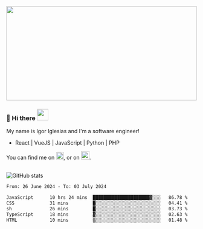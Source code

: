 <img src="https://c.tenor.com/KjVxfRrrncUAAAAd/matrix.gif" width="100%" height="250px">

### 🔭 Hi there <img src="https://raw.githubusercontent.com/MartinHeinz/MartinHeinz/master/wave.gif" width="30px">


My name is Igor Iglesias and I'm a software engineer!
<br>

<ul>
  <li> React | VueJS | JavaScript | Python | PHP </li>
</ul>
You can find me on <a href="https://twitter.com/IgorIglesias5"><img src="https://i.imgur.com/JLLlB5S.png" width="20px"></a>, or on <a href="https://www.linkedin.com/in/igor-iglesias-62478428/"><img src="https://i.imgur.com/PXyIkWx.png" width="22px"></a>.

<br>
<br>

![GitHub stats](https://github-readme-stats.vercel.app/api?username=igoiglesias&show_icons=true&count_private=true&theme=chartreuse-dark&hide_title=true)

<!--START_SECTION:waka-->

```txt
From: 26 June 2024 - To: 03 July 2024

JavaScript      10 hrs 24 mins  █████████████████████▓░░░   86.78 %
CSS             31 mins         █░░░░░░░░░░░░░░░░░░░░░░░░   04.41 %
sh              26 mins         █░░░░░░░░░░░░░░░░░░░░░░░░   03.73 %
TypeScript      18 mins         ▓░░░░░░░░░░░░░░░░░░░░░░░░   02.63 %
HTML            10 mins         ▒░░░░░░░░░░░░░░░░░░░░░░░░   01.48 %
```

<!--END_SECTION:waka-->

